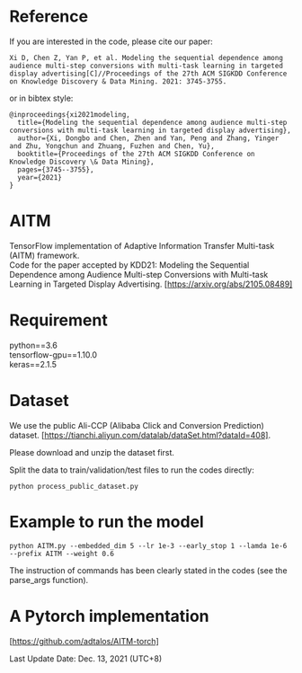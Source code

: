 # Reference
If you are interested in the code, please cite our paper:
```
Xi D, Chen Z, Yan P, et al. Modeling the sequential dependence among audience multi-step conversions with multi-task learning in targeted display advertising[C]//Proceedings of the 27th ACM SIGKDD Conference on Knowledge Discovery & Data Mining. 2021: 3745-3755.
```
or in bibtex style:
```
@inproceedings{xi2021modeling,
  title={Modeling the sequential dependence among audience multi-step conversions with multi-task learning in targeted display advertising},
  author={Xi, Dongbo and Chen, Zhen and Yan, Peng and Zhang, Yinger and Zhu, Yongchun and Zhuang, Fuzhen and Chen, Yu},
  booktitle={Proceedings of the 27th ACM SIGKDD Conference on Knowledge Discovery \& Data Mining},
  pages={3745--3755},
  year={2021}
}
```

# AITM
TensorFlow implementation of Adaptive Information Transfer Multi-task (AITM) framework.  
Code for the paper accepted by KDD21: 
Modeling the Sequential Dependence among Audience Multi-step Conversions with Multi-task Learning in Targeted Display Advertising.
[https://arxiv.org/abs/2105.08489]

# Requirement
python==3.6  
tensorflow-gpu==1.10.0  
keras==2.1.5

# Dataset
We use the public Ali-CCP (Alibaba Click and Conversion Prediction) dataset. [https://tianchi.aliyun.com/datalab/dataSet.html?dataId=408].

Please download and unzip the dataset first.

Split the data to train/validation/test files to run the codes directly:
```
python process_public_dataset.py
```



# Example to run the model
```
python AITM.py --embedded_dim 5 --lr 1e-3 --early_stop 1 --lamda 1e-6 --prefix AITM --weight 0.6
```

The instruction of commands has been clearly stated in the codes (see the parse_args function).

# A Pytorch implementation
[https://github.com/adtalos/AITM-torch]

Last Update Date: Dec. 13, 2021 (UTC+8)
